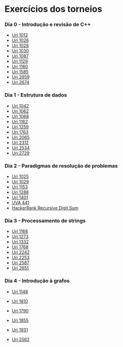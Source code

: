 # Exercícios dos torneios

### Dia 0 - Introdução e revisão de C++

  - [Uri 1012]
  - [Uri 1026]
  - [Uri 1028]
  - [Uri 1030]
  - [Uri 1087]
  - [Uri 1129]
  - [Uri 1160]
  - [Uri 1585]
  - [Uri 2659]
  - [Uri 2674]

### Dia 1 - Estrutura de dados

- [Uri 1042]
- [Uri 1062]
- [Uri 1068]
- [Uri 1162]
- [Uri 1259]
- [Uri 1763]
- [Uri 2065]
- [Uri 2312]
- [Uri 2534]
- [Uri 2729]

### Dia 2 - Paradigmas de resolução de problemas

- [Uri 1025]
- [Uri 1029]
- [Uri 1153]
- [Uri 1288]
- [Uri 1401]
- [UVA 441]
- [HackerRank Recursive Digit Sum]

### Dia 3 - Processamento de strings
- [Uri 1168]
- [Uri 1273]
- [Uri 1332]
- [Uri 1768]
- [Uri 2242]
- [Uri 2253]
- [Uri 2587]
- [Uri 2651]

### Dia 4 - Introdução à grafos
- [Uri 1148]
- [Uri 1610]
- [Uri 1790]
- [Uri 1855]
- [Uri 1931]
- [Uri 2562]

   [Uri 1025]: <https://www.urionlinejudge.com.br/judge/en/problems/view/1025>
   [Uri 1029]: <https://www.urionlinejudge.com.br/judge/en/problems/view/1029>
   [Uri 1153]: <https://www.urionlinejudge.com.br/judge/en/problems/view/1153>
   [Uri 1288]: <https://www.urionlinejudge.com.br/judge/en/problems/view/1288>
   [Uri 1401]: <https://www.urionlinejudge.com.br/judge/en/problems/view/1401>
   [UVA 441]: <https://uva.onlinejudge.org/index.php?option=onlinejudge&page=show_problem&problem=382>
   [HackerRank Recursive Digit Sum]: <https://www.hackerrank.com/challenges/recursive-digit-sum/problem>
   [Uri 1012]: <https://www.urionlinejudge.com.br/judge/en/problems/view/1012>
   [Uri 1026]: <https://www.urionlinejudge.com.br/judge/en/problems/view/1026>
   [Uri 1028]: <https://www.urionlinejudge.com.br/judge/en/problems/view/1028>
   [Uri 1030]: <https://www.urionlinejudge.com.br/judge/en/problems/view/1030>
   [Uri 1087]: <https://www.urionlinejudge.com.br/judge/en/problems/view/1087>
   [Uri 1129]: <https://www.urionlinejudge.com.br/judge/en/problems/view/1129>
   [Uri 1160]: <https://www.urionlinejudge.com.br/judge/en/problems/view/1160>
   [Uri 1585]: <https://www.urionlinejudge.com.br/judge/en/problems/view/1585>
   [Uri 2659]: <https://www.urionlinejudge.com.br/judge/en/problems/view/2659>
   [Uri 2674]: <https://www.urionlinejudge.com.br/judge/en/problems/view/2674>
   [Uri 1042]: <https://www.urionlinejudge.com.br/judge/en/problems/view/1042>
   [Uri 1062]: <https://www.urionlinejudge.com.br/judge/en/problems/view/1062>
   [Uri 1068]: <https://www.urionlinejudge.com.br/judge/en/problems/view/1068>
   [Uri 1162]: <https://www.urionlinejudge.com.br/judge/en/problems/view/1162>
   [Uri 1259]: <https://www.urionlinejudge.com.br/judge/en/problems/view/1259>
   [Uri 1763]: <https://www.urionlinejudge.com.br/judge/en/problems/view/1763>
   [Uri 2065]: <https://www.urionlinejudge.com.br/judge/en/problems/view/2065>
   [Uri 2312]: <https://www.urionlinejudge.com.br/judge/en/problems/view/2312>
   [Uri 2534]: <https://www.urionlinejudge.com.br/judge/en/problems/view/2354>
   [Uri 2729]: <https://www.urionlinejudge.com.br/judge/en/problems/view/2729>
   [Uri 1168]: <https://www.urionlinejudge.com.br/judge/en/problems/view/1168>
   [Uri 1273]: <https://www.urionlinejudge.com.br/judge/en/problems/view/1273>
   [Uri 1332]: <https://www.urionlinejudge.com.br/judge/en/problems/view/1332>
   [Uri 1768]: <https://www.urionlinejudge.com.br/judge/en/problems/view/1768>
   [Uri 2242]: <https://www.urionlinejudge.com.br/judge/en/problems/view/2242>
   [Uri 2253]: <https://www.urionlinejudge.com.br/judge/en/problems/view/2253>
   [Uri 2587]: <https://www.urionlinejudge.com.br/judge/en/problems/view/2587>
   [Uri 2651]: <https://www.urionlinejudge.com.br/judge/en/problems/view/2651>
   [Uri 1148]: <https://www.urionlinejudge.com.br/judge/en/problems/view/1148>
   [Uri 1610]: <https://www.urionlinejudge.com.br/judge/en/problems/view/1610>
   [Uri 1790]: <https://www.urionlinejudge.com.br/judge/en/problems/view/1790>
   [Uri 1855]: <https://www.urionlinejudge.com.br/judge/en/problems/view/1855>
   [Uri 1931]: <https://www.urionlinejudge.com.br/judge/en/problems/view/1931>
   [Uri 2562]: <https://www.urionlinejudge.com.br/judge/en/problems/view/2562>
   
   
   
   

